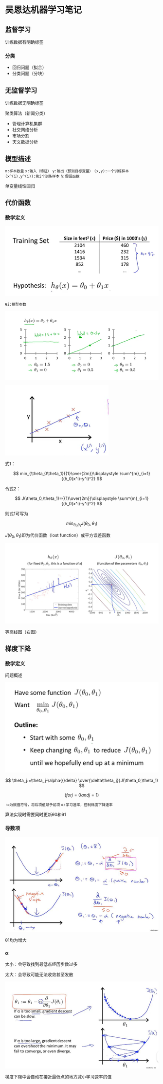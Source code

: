 # 吴恩达机器学习笔记

## 监督学习

训练数据有明确标签

### 分类

- 回归问题（拟合）
- 分类问题（分块）

## 无监督学习

训练数据无明确标签

聚类算法（新闻分类）

- 管理计算机集群
- 社交网络分析
- 市场分割
- 天文数据分析

## 模型描述

`m:样本数量` `x:输入（特征）` `y:输出（预测目标变量）` `(x,y):一个训练样本` `(x^(i),y^(i)):第i个训练样本` `h:假设函数` 

单变量线性回归

## 代价函数

### 数学定义

![1602306715172](image/1602306715172.png)

`θi:模型参数` 

![1602306963193](image/1602306963193.png)

![1602308775526](image/1602308775526.png)

式1：

$$
min_{\theta_0\theta_1}{{1}\over{2m}}\displaystyle \sum^{m}_{i=1}{(h_0(x^i)-y^i)^2}
$$

令式2：

$$
J(\theta_0,\theta_1)={{1}\over{2m}}\displaystyle \sum^{m}_{i=1}{(h_0(x^i)-y^i)^2}
$$

则式1可写为

$$
min_{\theta_0\theta_1}J(\theta_0,\theta_1)
$$

$J(\theta_0,\theta_1)$即为代价函数（lost function）或平方误差函数

![1602315144057](image/1602315144057.png)

等高线图（右图）

## 梯度下降

### 数学定义

问题概述

![1602316444056](image/1602316444056.png)


$$
\theta_j:=\theta_j-\alpha{{\delta} \over{\delta\theta_j}}J(\theta_0,\theta_1)
$$

$$
(for j=0 and j=1)
$$

`:=为赋值符号，将后项值赋予前项` `α:学习速率，控制梯度下降速率` 

算法实现时需要同时更新θ0和θ1

### 导数项

![202010101851](image/202010101851.JPG)

θ1均为增大

### α

太小：会导致找到最低点经历步数过多

太大：会导致可能无法收敛甚至发散

![202010101857](image/202010101857.JPG)

梯度下降中会自动在接近最低点的地方减小学习速率的值
